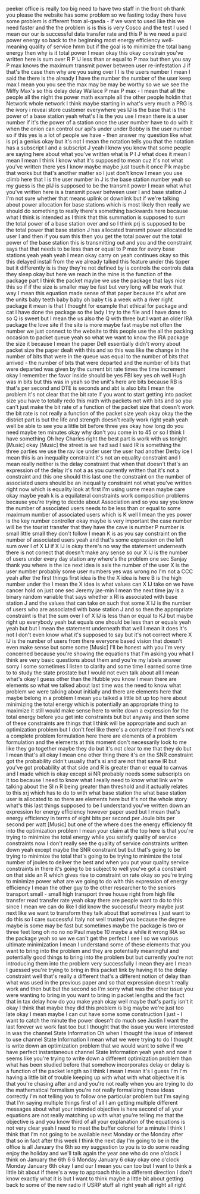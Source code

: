 peeker office is really too big need to have two staff in the front oh thank you please the website has some problem so we fasting today there have some problem is different from al-qaeda - if we want to used like this we need faster and the the problem is is this is very Cosco and the test I used I mean our our is successful data transfer rate and this P is we need a paid power energy so back to the beginning most energy efficiency well-meaning quality of service hmm but if the goal is to minimize the total bang energy then why is it total power I mean okay this okay constrain you've written here is sum over R P IJ less than or equal to P max but then you say P max knows the maximum transmit power between user re-infestation J if that's the case then why are you suing over I I is the users number I mean I said the there is the already I have the number the number of the user keep max I mean you you see the max may be may be worthy so we we see the Miffy Max's so this delay delay Wallace P max P max - I mean that all the people all the night the power math example all the other people holdin that Network whole network I think maybe starting in what's very much a PRG is the ivory i reveai store customer everywhere yes IJ is the base that is the power of a base station yeah what's I is the you use I mean there is a user number if it's the power of a station once the user number have to do with it when the onion can control our api's under under Bobby is the user number so if this yes is a lot of people we have - then answer my question like what is prj a genius okay but it's not I mean the notation tells you that the notation has a subscript I and a subscript J yeah I know you know that some people are saying here about what you've written what is P I J what does it mean I mean I mean I think I know what it's supposed to mean cuz it's not what you've written there yes I know maybe maybe just touch it once Pik maybe that works but that's another matter so I just don't know I mean you use climb here that I is the user number in J is the base station number yeah so my guess is the pIJ is supposed to be the transmit power I mean what what you've written here is a transmit power between user I and base station J I'm not sure whether that means uplink or downlink but if we're talking about power allocation for base stations which is most likely then really we should do something to really there's something backwards here because what I think is intended as I think that this summation is supposed to sum the total power of a base station over and so I think prj is supposed to be the total power that base station J has allocated transmit power allocated to user I and then if you sum this then you get the total power out the total power of the base station this is transmitting out and you and the constraint says that that needs to be less than or equal to P max for every base stations yeah yeah yeah I mean okay carry on yeah continues okay so this this delayed install from the we already talked this feature under this tipper but it differently is is they they're not defined by is controls the controls data they sleep okay but here we reach in the mine is the function of the package part I think the packet maybe we use the package that lays nice this so if if the size is smaller may be fast but very long will be work that way I mean this equation made sense of that paper because it's what are the units baby teeth baby baby oh baby t is a week with a river right package it mean is that I thought for example that ethical for package and cat I have done the package so the lady I try to the file and I have done to so Q is sweet but I mean the us also the Q with three but I want an older IRA package the love site if the site is more maybe fast maybe not often the number we just connect to the website to this people use the all the packing occasion to packet queue yeah so what we want to know the IRA package the size it because I mean the paper Dell essentially didn't worry about packet size the paper dealt with this and so this was like the change in the number of bits that were in the queue was equal to the number of bits that arrived - the number of bits that were departed and the number of bits that were departed was given by the current bit rate times the time increment okay I remember the favor inside should be yes FBI key yes oh well Hugh was in bits but this was in yeah so the unit's here are bits because RB is that's per second and DTE is seconds and abt is also bits I mean the problem it's not clear that the bit rate if you want to start getting into packet size you have to totally redo this math with packets not with bits and so you can't just make the bit rate of a function of the packet size that doesn't work the bit rate is not really a function of the packet size yeah okay okay the the district part is but the life and strength doesn't really work right yeah yeah well be able to see you a little bit before three yes okay how long do you need maybe ten minutes okay why don't you come in to 45 or so I think I have something Oh hey Charles right the best part is work with us tonight [Music] okay [Music] the street is we had sad I said IR is something the three parties we use the rav ice under user the user had another Derby ice I mean this is an inequality constraint it's not an equality constraint and I mean really neither is the delay constraint that when that doesn't that's an expression of the delay it's not a as you currently written that it's not a constraint and this one should this last one the constraint on the number of associated users should be an inequality constraint not what you've written right now which is equality look at first I'm using usme mean maybe care okay maybe yeah k is a equilateral constraints work composition problems because you're trying to decide about Association and so you say you know the number of associated users needs to be less than or equal to some maximum number of associated users which is K well I mean the yes power is the key number controller okay maybe is very important the case number will be the tourist transfer that they have the cave is number P number is small little small they don't follow I mean K is as you say constraint on the number of associated users yeah and that's some expression on the left sum over I of X IJ if X IJ is okay there's no way the statement underneath there is not correct that doesn't make any sense so our X IJ is the number of users under every day station any where's the problem one sec Sanjay thank you where is the ice next idea is axis the number of the user X is the user number probably some user numbers yes was wrong no I'm not a CCC yeah after the first things first idea is the the X idea is here B is the high number under the I mean the X idea is what values can X IJ take on we have cancer hold on just one sec Jeremy jae-min I mean the next time jay is a binary random variable that says whether x RI is associated with base station J and the values that can take on such that some X IJ is the number of users who are associated with base station J and so then the appropriate constraint is that the sum over I of X IJ is less than or equal to KJ but maybe right up everybody yeah but equals one should be less than or equals yeah yeah but but I mean the statement underneath that well I mean it does it's not I don't even know what it's supposed to say but it's not correct where X IJ is the number of users from there everyone based vision that doesn't even make sense but some some [Music] I'll be honest with you I'm very concerned because you're showing the equations that I'm asking you what I think are very basic questions about them and you're my labels answer sorry I some sometimes I listen to clarity and some time I earned some time to to study the state prostate but I would not even talk about all I mean what's okay I guess other than the Hubble you know I mean there are elements so what we talked about last time was the need to know what problem we were talking about initially and there are elements here that maybe belong in a problem I mean you talked a little bit up top here about minimizing the total energy which is potentially an appropriate thing to maximize it still would make sense here to write down a expression for the total energy before you get into constraints but but anyway and then some of these constraints are things that I think will be appropriate and such an optimization problem but I don't feel like there's a complete if not there's not a complete problem formulation here there are elements of a problem formulation and the elements at this moment don't necessarily look to me like they go together maybe they do but it's not clear to me that they do but I mean that's all okay I mean one other thing there it's on the SNR constraint got the probability didn't usually that's si and are not that same IR but you've got probability at that side and R is greater than or equal to canvas and I made which is okay except si NR probably needs some subscripts on it too because I need to know what I really need to know what link we're talking about the SI n R being greater than threshold and it actually relates to this xrj which has to do to with what base station the what base station user is allocated to so there are elements here but it's not the whole story what's this last things supposed to be I understand you've written down an expression for energy efficiency however paper used but I mean that's energy efficiency in terms of eight bits per second per Joule bits per second per watt [Music] but one of the where does the energy efficiency fit into the optimization problem I mean your claim at the top here is that you're trying to minimize the total energy while you satisfy quality of service constraints now I don't really see the quality of service constraints written down yeah except maybe the SNR constraint but but that's going to be trying to minimize the total that's going to be trying to minimize the total number of joules to deliver the best and when you put your quality service constraints in there it's going to be subject to well you've got a constraint on that side an R which gives rise to constraint on rate okay so you're trying to minimize power what are we going to do with this expression of energy efficiency I mean the other guy to the other researcher to the seniors transport small - small high transport three house right from high file transfer read transfer rate yeah okay there are people want to do to this since I mean we can do like I did know the successful theory maybe just next like we want to transform they talk about that sometimes I just want to do this so I care successful Italy not well trusted you because the degree maybe is some may be fast but sometimes maybe the package is two or three feet long oh no no no Paul maybe 10 maybe a while it wrong IRA so the package yeah so we we can't get the perfect I see I so we various ultimate minimization I mean I understand some of these elements that you want to bring into the problem and they are potentially meaningful and potentially good things to bring into the problem but but currently you're not introducing them into the problem very successfully I mean they are I mean I guessed you're trying to bring in this packet link by having it to the delay constraint well that's really a different that's a different notion of delay than what was used in the previous paper and so that expression doesn't really work and then but but the second so I'm sorry what was the other issue you were wanting to bring in you want to bring in packet lengths and the fact that in tax delay how do you make yeah okay well maybe that's partly isn't it okay I think that maybe they did this problem is big maybe we're just too late okay I mean maybe I can cut have some some construction I just - I want to catch the minute the power doesn't do much see Justin I want the last forever we work fast too but I thought that the issue you were interested in was the channel State Information Oh when I thought the issue of interest to use channel State Information I mean what we were trying to do I thought is write down an optimization problem that we would want to solve if we have perfect instantaneous channel State Information yeah yeah and now it seems like you're trying to write down a different optimization problem than what has been studied before that somehow incorporates delay or delay is a function of the packet length so I think I mean I mean it's I guess I'm I'm having a little bit of trouble keeping up with what with what objective it is that you're chasing after and and you're not really when you are trying to do the mathematical formalism you're not really formalizing those ideas correctly I'm not telling you to follow one particular problem but I'm saying that I'm saying multiple things first of all I am getting multiple different messages about what your intended objective is here second of all your equations are not really matching up with what you're telling me that the objective is and you know third of all your explanation of the equations is not very clear yeah I need to meet the buffer colonel for a minute I think I think that I'm not going to be available next Monday or the Monday after that so in fact after this week I think the next day I'm going to be in the office is all January the 6th so my suggestion to you is to do some reading enjoy the holiday and we'll talk again the year one who do one o'clock I think on January the 6th 6 6 Monday January 6 okay okay one o'clock Monday January 6th okay I and our I mean you can too but I want to think a little bit about if there's a way to approach this in a different direction I don't know exactly what it is but I want to think maybe a little bit about getting back to some of the new radio if USRP stuff all right yeah all right all right
